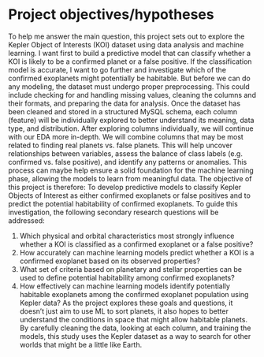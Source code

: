 # Project objectives/hypotheses
To help me answer the main question, this project sets out to explore the Kepler Object of Interests (KOI) dataset using data analysis and machine learning. I want first to build a predictive model that can classify whether a KOI is likely to be a confirmed planet or a false positive. If the classification model is accurate, I want to go further and investigate which of the confirmed exoplanets might potentially be habitable.
But before we can do any modeling, the dataset must undergo proper preprocessing. This could include checking for and handling missing values, cleaning the columns and their formats, and preparing the data for analysis. Once the dataset has been cleaned and stored in a structured MySQL schema, each column (feature) will be individually explored to better understand its meaning, data type, and distribution.
After exploring columns individually, we will continue with our EDA more in-depth. We will combine columns that may be most related to finding real planets vs. false planets. This will help uncover relationships between variables, assess the balance of class labels (e.g. confirmed vs. false positive), and identify any patterns or anomalies. This process can maybe help ensure a solid foundation for the machine learning phase, allowing the models to learn from meaningful data.
The objective of this project is therefore:
To develop predictive models to classify Kepler Objects of Interest as either confirmed exoplanets or false positives and to predict the potential habitability of confirmed exoplanets.
To guide this investigation, the following secondary research questions will be addressed:
1.	Which physical and orbital characteristics most strongly influence whether a KOI is classified as a confirmed exoplanet or a false positive?
2.	How accurately can machine learning models predict whether a KOI is a confirmed exoplanet based on its observed properties?
3.	What set of criteria based on planetary and stellar properties can be used to define potential habitability among confirmed exoplanets?
4.	How effectively can machine learning models identify potentially habitable exoplanets among the confirmed exoplanet population using Kepler data?
As the project explores these goals and questions, it doesn’t just aim to use ML to sort planets, it also hopes to better understand the conditions in space that might allow habitable planets. By carefully cleaning the data, looking at each column, and training the models, this study uses the Kepler dataset as a way to search for other worlds that might be a little like Earth.
